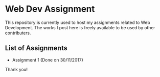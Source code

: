 # Web Dev Assignment
This repository is currently used to host my assignments related to Web Development. The works I post here is freely available to be used by other contributers.

## List of Assignments
* Assignment 1 (Done on 30/11/2017)

Thank you!
